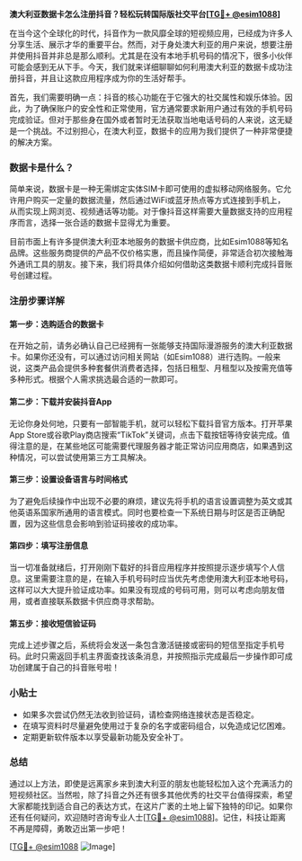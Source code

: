**澳大利亚数据卡怎么注册抖音？轻松玩转国际版社交平台[[TG💪+ @esim1088](https://t.me/s/esim1088)]**

在当今这个全球化的时代，抖音作为一款风靡全球的短视频应用，已经成为许多人分享生活、展示才华的重要平台。然而，对于身处澳大利亚的用户来说，想要注册并使用抖音并非总是那么顺利。尤其是在没有本地手机号码的情况下，很多小伙伴可能会感到无从下手。今天，我们就来详细聊聊如何利用澳大利亚的数据卡成功注册抖音，并且让这款应用程序成为你的生活好帮手。

首先，我们需要明确一点：抖音的核心功能在于它强大的社交属性和娱乐体验。因此，为了确保账户的安全性和正常使用，官方通常要求新用户通过有效的手机号码完成验证。但对于那些身在国外或者暂时无法获取当地电话号码的人来说，这无疑是一个挑战。不过别担心，在澳大利亚，数据卡的应用为我们提供了一种非常便捷的解决方案。

### 数据卡是什么？

简单来说，数据卡是一种无需绑定实体SIM卡即可使用的虚拟移动网络服务。它允许用户购买一定量的数据流量，然后通过WiFi或蓝牙热点等方式连接到手机上，从而实现上网浏览、视频通话等功能。对于像抖音这样需要大量数据支持的应用程序而言，选择一张合适的数据卡显得尤为重要。

目前市面上有许多提供澳大利亚本地服务的数据卡供应商，比如Esim1088等知名品牌。这些服务商提供的产品不仅价格实惠，而且操作简便，非常适合初次接触海外通讯工具的朋友。接下来，我们将具体介绍如何借助这类数据卡顺利完成抖音账号创建过程。

### 注册步骤详解

#### 第一步：选购适合的数据卡
在开始之前，请务必确认自己已经拥有一张能够支持国际漫游服务的澳大利亚数据卡。如果你还没有，可以通过访问相关网站（如Esim1088）进行选购。一般来说，这类产品会提供多种套餐供消费者选择，包括日租型、月租型以及按需充值等多种形式。根据个人需求挑选最合适的一款即可。

#### 第二步：下载并安装抖音App
无论你身处何地，只要有一部智能手机，就可以轻松下载抖音官方版本。打开苹果App Store或谷歌Play商店搜索“TikTok”关键词，点击下载按钮等待安装完成。值得注意的是，在某些地区可能需要代理服务器才能正常访问应用商店，如果遇到这种情况，可以尝试使用第三方工具解决。

#### 第三步：设置设备语言与时间格式
为了避免后续操作中出现不必要的麻烦，建议先将手机的语言设置调整为英文或其他英语系国家所通用的语言模式。同时也要检查一下系统日期与时区是否正确配置，因为这些信息会影响到验证码接收的成功率。

#### 第四步：填写注册信息
当一切准备就绪后，打开刚刚下载好的抖音应用程序并按照提示逐步填写个人信息。这里需要注意的是，在输入手机号码时应当优先考虑使用澳大利亚本地号码，这样可以大大提升验证成功率。如果没有现成的号码可用，则可以考虑向朋友借用，或者直接联系数据卡供应商寻求帮助。

#### 第五步：接收短信验证码
完成上述步骤之后，系统将会发送一条包含激活链接或密码的短信至指定手机号码。此时只需返回手机主界面查找该条消息，并按照指示完成最后一步操作即可成功创建属于自己的抖音账号啦！

### 小贴士
- 如果多次尝试仍然无法收到验证码，请检查网络连接状态是否稳定。
- 在填写资料时尽量避免使用过于复杂的名字或密码组合，以免造成记忆困难。
- 定期更新软件版本以享受最新功能及安全补丁。

### 总结

通过以上方法，即使是远离家乡来到澳大利亚的朋友也能轻松加入这个充满活力的短视频社区。当然啦，除了抖音之外还有很多其他优秀的社交平台值得探索，希望大家都能找到适合自己的表达方式，在这片广袤的土地上留下独特的印记。如果你还有任何疑问，欢迎随时咨询专业人士[[TG💪+ @esim1088](https://t.me/s/esim1088)]。记住，科技让距离不再是障碍，勇敢迈出第一步吧！

[[TG💪+ @esim1088](https://t.me/s/esim1088) ![Image](https://i.postimg.cc/4NQfJmqS/Snipaste-2025-05-13-00-14-12.png)]